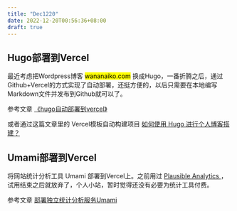 ```yaml
---
title: "Dec1220"
date: 2022-12-20T00:56:36+08:00
draft: true
---
```


## Hugo部署到Vercel

最近考虑把Wordpress博客 <mark>wananaiko.com</mark> 换成Hugo，一番折腾之后，通过Github+Vercel的方式实现了自动部署，还挺方便的，以后只需要在本地编写Markdown文件并发布到Github就可以了。

参考文章 [《hugo自动部署到vercel》](https://www.leftpocket.cn/post/hugo/hugo_vercel/)

或者通过这篇文章里的 Vercel模板自动构建项目 [如何使用 Hugo 进行个人博客搭建？](https://humble-blog.vercel.app/hugo/#comments)

## Umami部署到Vercel

将网站统计分析工具 Umami 部署到Vercel上。之前用过 [Plausible Analytics ](https://plausible.io/)，试用结束之后就放弃了，个人小站，暂时觉得还没有必要为统计工具付费。

参考文章 [部署独立统计分析服务Umami](https://digu.plus/post/8034746f42b3495fbb19926e3fb8ec4f/)
